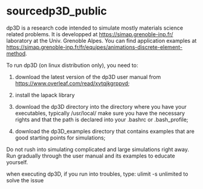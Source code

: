 # sourcedp3D_public
dp3D is a research code intended to simulate mostly materials science related problems. It is developped at https://simap.grenoble-inp.fr/ laboratory at the Univ. Grenoble Alpes. You can find application examples at https://simap.grenoble-inp.fr/fr/equipes/animations-discrete-element-method.

To run dp3D (on linux distribution only), you need to:
1. download the latest version of the dp3D user manual from https://www.overleaf.com/read/xvtqjkgrppvd;

2. install the lapack library

3. download the dp3D directory into the directory where you have your executables, typically /usr/local/
make sure you have the necessary rights and that the path is declared into your .bashrc or .bash_profile;

4. download the dp3D_examples  directory that contains examples that are good starting points for simulations;

Do not rush into simulating complicated and large simulations right away. Run gradually through the user manual and its examples to educate yourself.

when executing dp3D, if you run into troubles, type:
ulimit -s unlimited
to solve the issue


